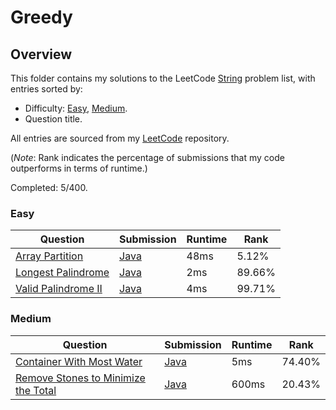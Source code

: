 # Greedy

## Overview
This folder contains my solutions to the LeetCode [String](https://leetcode.com/problem-list/greedy/) problem list,
with entries sorted by:
- Difficulty: [Easy](#easy), [Medium](#medium).
- Question title.

All entries are sourced from my [LeetCode](https://github.com/shumarb/leetcode) repository.

(*Note*: Rank indicates the percentage of submissions that my code outperforms in terms of runtime.)

Completed: 5/400.

### Easy
| Question                                                                              | Submission                                                                                     | Runtime | Rank   |
|---------------------------------------------------------------------------------------|------------------------------------------------------------------------------------------------|---------|--------|
| [Array Partition](https://leetcode.com/problems/array-partition/description/)         | [Java](https://github.com/shumarb/leetcode/blob/main/submissions/java/ArrayPartition.java)     | 48ms    | 5.12%  |
| [Longest Palindrome](https://leetcode.com/problems/longest-palindrome/description/)   | [Java](https://github.com/shumarb/leetcode/blob/main/submissions/java/LongestPalindrome.java)  | 2ms     | 89.66% |
| [Valid Palindrome II](https://leetcode.com/problems/valid-palindrome-ii/description/) | [Java](https://github.com/shumarb/leetcode/blob/main/submissions/java/ValidPalindromeTwo.java) | 4ms     | 99.71% |

### Medium
| Question                                                                                                              | Submission                                                                                                 | Runtime | Rank   |
|-----------------------------------------------------------------------------------------------------------------------|------------------------------------------------------------------------------------------------------------|---------|--------|
| [Container With Most Water](https://leetcode.com/problems/container-with-most-water/description/)                     | [Java](https://github.com/shumarb/leetcode/blob/main/submissions/java/ContainerWithMostWater.java)         | 5ms     | 74.40% |
| [Remove Stones to Minimize the Total](https://leetcode.com/problems/remove-stones-to-minimize-the-total/description/) | [Java](https://github.com/shumarb/leetcode/blob/main/submissions/java/RemoveStonesToMinimizeTheTotal.java) | 600ms   | 20.43% |
